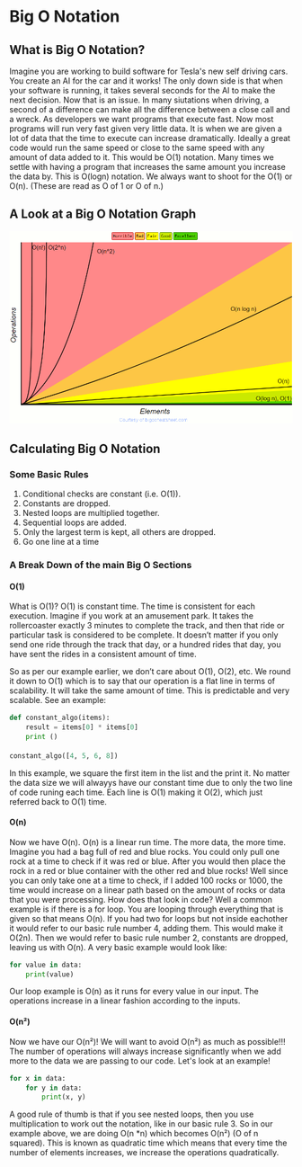 # Big O Notation
## What is Big O Notation?
Imagine you are working to build software for Tesla's new self driving cars. You create an AI for the car and it works! The only down side is that when your software is running, it takes several seconds for the AI to make the next decision. Now that is an issue. In many siutations when driving, a second of a difference can make all the difference between a close call and a wreck. As developers we want programs that execute fast. Now most programs will run very fast given very little data. It is when we are given a lot of data that the time to execute can increase dramatically. 
Ideally a great code would run the same speed or close to the same speed with any amount of data added to it. This would be O(1) notation. Many times we settle with having a program that increases the same amount you increase the data by. This is O(logn) notation. We always want to shoot for the O(1) or O(n). (These are read as O of 1 or O of n.)

## A Look at a Big O Notation Graph
![Big Oh Notation Chart](bigochart.gif)

## Calculating Big O Notation
### Some Basic Rules
1) Conditional checks are constant (i.e. O(1)).
2) Constants are dropped.
3) Nested loops are multiplied together.
4) Sequential loops are added.
5) Only the largest term is kept, all others are dropped.
6) Go one line at a time

### A Break Down of the main Big O Sections

#### O(1)
What is O(1)? O(1) is constant time. The time is consistent for each execution. Imagine if you work at an amusement park. It takes the rollercoaster exactly 3 minutes to complete the track, and then that ride or particular task is considered to be complete. It doesn’t matter if you only send one ride through the track that day, or a hundred rides that day, you have sent the rides in a consistent amount of time.

So as per our example earlier, we don’t care about O(1), O(2), etc. We round it down to O(1) which is to say that our operation is a flat line in terms of scalability. It will take the same amount of time. This is predictable and very scalable. See an example:
```python
def constant_algo(items):
    result = items[0] * items[0]
    print ()

constant_algo([4, 5, 6, 8])
```
In this example, we square the first item in the list and the print it. No matter the data size we will alwayys have our constant time due to only the two line of code runing each time. Each line is O(1) making it O(2), which just referred back to O(1) time. 

#### O(n)
Now we have O(n). O(n) is a linear run time. The more data, the more time. Imagine you had a bag full of red and blue rocks. You could only pull one rock at a time to check if it was red or blue. After you would then place the rock in a red or blue container with the other red and blue rocks! Well since you can only take one at a time to check, if I added 100 rocks or 1000, the time would increase on a linear path based on the amount of rocks or data that you were processing. How does that look in code? Well a common example is if there is a for loop. You are looping through everything that is given so that means O(n). If you had two for loops but not inside eachother it would refer to our basic rule number 4, adding them. This would make it O(2n). Then we would refer to basic rule number 2, constants are dropped, leaving us with O(n). A very basic example would look like:

```python
for value in data:
    print(value)
```

Our loop example is O(n) as it runs for every value in our input. The operations increase in a linear fashion according to the inputs.

#### O(n²)
Now we have our O(n²)! We will want to avoid O(n²) as much as possible!!! The number of operations will always increase significantly when we add more to the data we are passing to our code. Let's look at an example!
```python
for x in data:
    for y in data:
        print(x, y)
```
A good rule of thumb is that if you see nested loops, then you use multiplication to work out the notation, like in our basic rule 3. So in our example above, we are doing O(n *n) which becomes O(n²) (O of n squared). This is known as quadratic time which means that every time the number of elements increases, we increase the operations quadratically.

